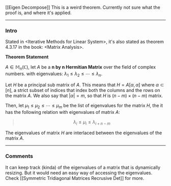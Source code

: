 [[Eigen Decompose]]
This is a weird theorem. Currently not sure what the proof is, and where it's applied. 

---
### **Intro**

Stated in \<Iterative Methods for Linear System\>, it's also stated as theorem 4.3.17 in the book: \<Matrix Analysis\>. 

**Theorem Statement**

$A\in \mathbb{M}_n(\mathbb{C})$, let $A$ be a **n by n Hermitian Matrix** over the field of complex numbers. with eigenvalues: $\lambda_1 \le \lambda_2 \le \cdots \le \lambda_n$. 

Let $H$ be a principal sub matrix of $A$. This means that $H = A[\alpha, \alpha]$ where $\alpha \subset [n]$, a strict subset of indices that index both the columns and the rows on the matrix $A$. We also say that $|\alpha| = m$, so that $H$ is $(n - m)\times (n - m)$ matrix. 

Then, let $\mu_1 \le \mu_2 \le \cdots \le \mu_m$ be the list of eigenvalues for the matrix $H$, the it has the following relation with eigenvalues of matrix $A$: 

> $$
> \lambda_i \le \mu_i \le \lambda_{i + n -m}
> $$

The eigenvalues of matrix $H$ are interlaced between the eigenvalues of the matrix $A$. 


---
### **Comments**

It can keep track (kinda) of the eigenvalues of a matrix that is dynamically resizing. But it would need an easy way of accessing the eigenvalues. Check [[Symmetric Tridiagonal Matrices Recrusive Det]] for more. 
